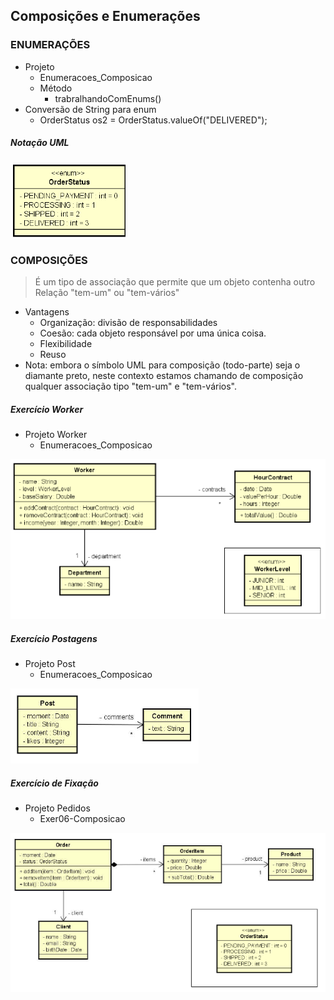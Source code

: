 ## Composições e Enumerações

### ENUMERAÇÕES
- Projeto
	- Enumeracoes_Composicao
	- Método
		- trabralhandoComEnums()
- Conversão de String para enum
	- OrderStatus os2 = OrderStatus.valueOf("DELIVERED");
##### Notação UML
![Notação UML](../img_readme/notacaouml.png)
### COMPOSIÇÕES
> É um tipo de associação que permite que um objeto contenha outro
> Relação "tem-um" ou "tem-vários"
- Vantagens
	- Organização: divisão de responsabilidades
	- Coesão: cada objeto responsável por uma única coisa.
	- Flexibilidade
	- Reuso
- Nota: embora o símbolo UML para composição (todo-parte) seja o diamante preto, neste contexto estamos chamando de composição qualquer associação tipo "tem-um" e "tem-vários".
##### Exercício Worker
- Projeto Worker
	- Enumeracoes_Composicao

![Exemplo01](../img_readme/ex01_composicao.png)
##### Exercício Postagens
- Projeto Post
	- Enumeracoes_Composicao

![Exemplo02](../img_readme/ex02_post.png)
##### Exercício de Fixação
- Projeto Pedidos
	- Exer06-Composicao

![Exemplo03](../img_readme/ex03_order.png)
